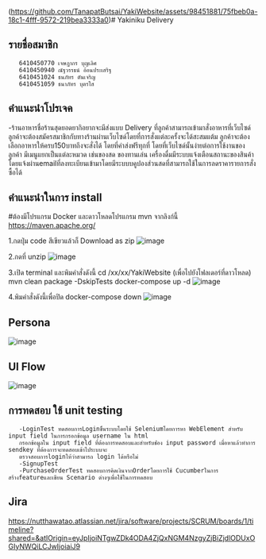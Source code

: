 (https://github.com/TanapatButsai/YakiWebsite/assets/98451881/75fbeb0a-18c1-4fff-9572-219bea3333a0)# Yakiniku Delivery
## รายชื่อสมาชิก<br>
       6410450770 เจษฎากร บุญเลิศ
       6410450940 ณัฐวรรธน์ อ้อนประเสริฐ
       6410451024 ธนภัทร ตันเจริญ
       6410451059 ธนาภัทร บุตรใส 
## คำแนะนำโปรเจค
-ร้านอาหารชื่อร้านสุดยอดยากิอยากจะมีส่งแบบ Delivery ที่ลูกค้าสามารถเข้ามาสั่งอาหารที่เว็บไซด์ ลูกค้าจะต้องสมัครสมาชิกกับทางร้านผ่านเว็บไซด์โดยที่การสั่งแต่ละครั้งจะได้สะสมแต้ม ลูกค้าจะต้องเลือกอาหารให้ครบ150บาทถึงจะสั่งได้ โดยที่ค่าส่งฟรีทุกที่ โดยที่เว็บไซด์นั้นง่ายต่อการใช้งานของลูกค้า มีเมนูแยกเป็นแต่ละหมวด เช่นของสด ของทานเล่น เครื่องดื่มมีระบบแจ้งเตือนสถานะของสินค้าโดยแจ้งผ่านemailที่ลงทะเบียนเข้ามาโดยมีระบบบคูปองส่วนสดที่สามารถใช้ในการลดราคารายการสั่งซื้อได้
## คำแนะนำในการ install
#ต้องมีโปรแกรม Docker และดาวโหลดโปรแกรม mvn จากลิงก์นี้ https://maven.apache.org/

1.กดปุ่ม code สีเขียวแล้วก็ Download as zip
![image](https://github.com/TanapatButsai/YakiWebsite/assets/98451881/ae0b941e-fe0a-4338-a340-0d65e1776087)

2.กดที่ unzip
![image](https://github.com/TanapatButsai/YakiWebsite/assets/98451881/983f9595-a271-4e06-bed0-d62b292649d4)

3.เปิด terminal และพิมคำสั่งดังนี้
cd /xx/xx/YakiWebsite  (เพื่อไปยังโฟลเดอร์ที่ดาวโหลด)
mvn clean package -DskipTests
docker-compose up -d
![image](https://github.com/TanapatButsai/YakiWebsite/assets/98451881/a09004d0-d7c1-487a-bafb-8d914f877109)

4.พิมคำสั่งดังนี้เพื่อปิด
docker-compose down
![image](https://github.com/TanapatButsai/YakiWebsite/assets/98451881/655847a8-ed84-4d08-8270-d099ca4e1d28)


## Persona
![image](https://github.com/TanapatButsai/YakiWebsite/assets/98309698/bacad371-e0f0-4147-a451-3af55db2e1aa)
## UI Flow
![image](https://github.com/TanapatButsai/YakiWebsite/assets/98309698/b26689b5-4723-4677-9c2e-82a61f1eac3c)
## การทดสอบ ใช้ unit testing
       -LoginTest ทดสอบการLoginขึ่้นระบบโดยใช้ Seleniumโดยการหา WebElement สำหรับ input field ในการกรอกข้อมูล username ใน html
       กรอกข้อมูลใน input field ที่ต้องการทดสอบและสำหรับช่่อง input password เมื่อหาแล้วทำการ sendkey ที่ต้องการจะทดสอบเข้าไประบบจะ
       ตรวจสอบการloginให้ว่าสามารถ login ได้หรือไม่
       -SignupTest
       -PurchaseOrderTest ทดสอบการคิดเงินจากOrderโดยการใช้ Cucumberในการสร้างfeatureและเขียน Scenario ต่างๆเพื่อใช้ในการทดสอบ
## Jira
https://nutthawatao.atlassian.net/jira/software/projects/SCRUM/boards/1/timeline?shared=&atlOrigin=eyJpIjoiNTgwZDk4ODA4ZjQxNGM4NzgyZjBiZjdlODUxOGIyNWQiLCJwIjoiaiJ9
